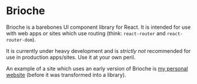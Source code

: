 # Brioche

Brioche is a barebones UI component library for React. It is intended for use with web apps or sites which use routing (think: `react-router` and `react-router-dom`).

It is currently under heavy development and is *strictly not* recommended for use in production apps/sites. Use it at your own peril.

An example of a site which uses an early version of Brioche is [my personal website](https://clarencesiew.com) (before it was transformed into a library).
